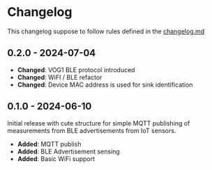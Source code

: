 # Changelog

This changelog suppose to follow rules defined in the [changelog.md](https://changelog.md)

## 0.2.0 - 2024-07-04

- **Changed**: VOG1 BLE protocol introduced
- **Changed**: WiFI / BLE refactor
- **Changed**: Device MAC address is used for sink identification

## 0.1.0 - 2024-06-10

Initial release with cute structure for simple MQTT publishing of measurements from BLE advertisements from IoT sensors.

- **Added**: MQTT publish
- **Added**: BLE Advertisement sensing
- **Added**: Basic WiFi support

